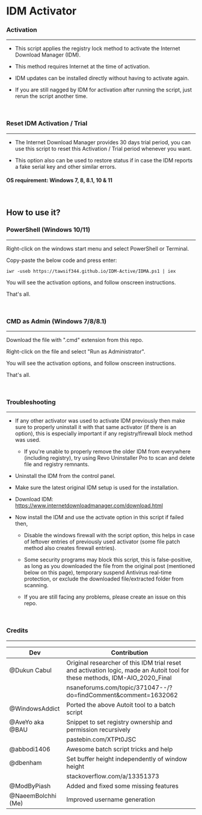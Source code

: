 #   IDM Activator

###   Activation

---

 - This script applies the registry lock method to activate the Internet Download Manager (IDM).

 - This method requires Internet at the time of activation.

 - IDM updates can be installed directly without having to activate again.

 - If you are still nagged by IDM for activation after running the script, just rerun the script another time.

<br>

###   Reset IDM Activation / Trial

---

 - The Internet Download Manager provides 30 days trial period, you can use this script to reset this Activation / Trial period whenever you want.
 
 - This option also can be used to restore status if in case the IDM reports a fake serial key and other similar errors.

####   OS requirement: Windows 7, 8, 8.1, 10 & 11

<br>

##   How to use it?

###   PowerShell (Windows 10/11)

---

Right-click on the windows start menu and select PowerShell or Terminal.

Copy-paste the below code and press enter:

    iwr -useb https://tawsif344.github.io/IDM-Active/IDMA.ps1 | iex

You will see the activation options, and follow onscreen instructions.

That's all.

<br>

###   CMD as Admin (Windows 7/8/8.1)

---

Download the file with ".cmd" extension from this repo.

Right-click on the file and select "Run as Administrator".

You will see the activation options, and follow onscreen instructions.

That's all.

<br>

###   Troubleshooting

---

   - If any other activator was used to activate IDM previously then make sure to properly uninstall it with that same activator (if there is an option), this is especially important if any registry/firewall block method was used.
     
     - If you're unable to properly remove the older IDM from everywhere (including registry), try using Revo Uninstaller Pro to scan and delete file and registry remnants.

   - Uninstall the IDM from the control panel.

   - Make sure the latest original IDM setup is used for the installation.
     
   - Download IDM: https://www.internetdownloadmanager.com/download.html

   - Now install the IDM and use the activate option in this script if failed then,

     - Disable the windows firewall with the script option, this helps in case of leftover entries of previously used activator (some file patch method also creates firewall entries).

     - Some security programs may block this script, this is false-positive, as long as you downloaded the file from the original post (mentioned below on this page), temporary suspend Antivirus real-time protection, or exclude the downloaded file/extracted folder from scanning.

     - If you are still facing any problems, please create an issue on this repo.

<br>

###   Credits

---

| **Dev** | **Contribution** |
|---|---|
| @Dukun Cabul | Original researcher of this IDM trial reset and activation logic, made an Autoit tool for these methods, IDM\-AIO\_2020\_Final |
|  | nsaneforums\.com/topic/371047\-\-/?do=findComment&comment=1632062 |
| @WindowsAddict | Ported the above Autoit tool to a batch script |
| @AveYo aka @BAU | Snippet to set registry ownership and permission recursively |
|  | pastebin\.com/XTPt0JSC |
| @abbodi1406 | Awesome batch script tricks and help |
| @dbenham | Set buffer height independently of window height |
|  | stackoverflow\.com/a/13351373 |
| @ModByPiash | Added and fixed some missing features |
| @NaeemBolchhi \(Me\) | Improved username generation |
